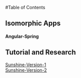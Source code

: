 #Table of Contents

## Isomorphic Apps

#### Angular-Spring



## Tutorial and Research
[Sunshine-Version-1](https://github.com/Arthurisme/Sunshine)  
[Sunshine-Version-2](https://github.com/Arthurisme/Sunshine-Version-2)  


